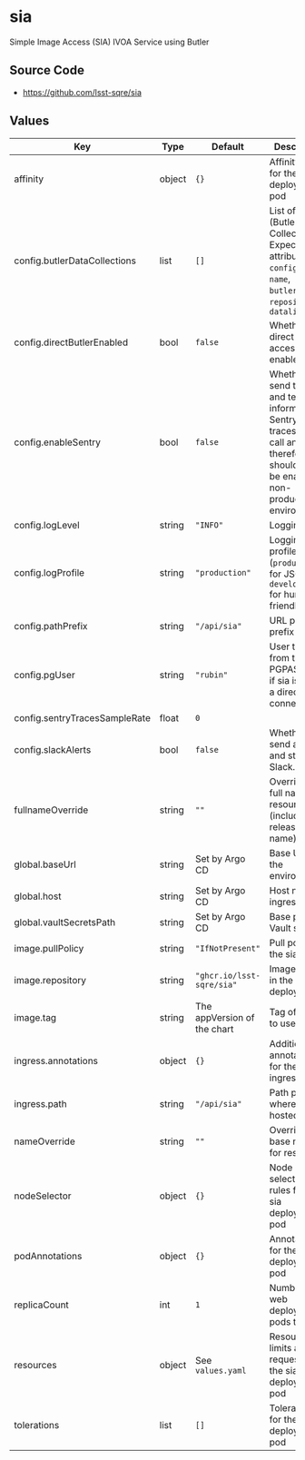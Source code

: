 # sia

Simple Image Access (SIA) IVOA Service using Butler

## Source Code

* <https://github.com/lsst-sqre/sia>

## Values

| Key | Type | Default | Description |
|-----|------|---------|-------------|
| affinity | object | `{}` | Affinity rules for the sia deployment pod |
| config.butlerDataCollections | list | `[]` | List of data (Butler) Collections Expected attributes: `config`, `label`, `name`, `butler_type`, `repository` & `datalink_url` |
| config.directButlerEnabled | bool | `false` | Whether direct butler access is enabled |
| config.enableSentry | bool | `false` | Whether to send trace and telemetry information to Sentry. This traces every call and therefore should only be enabled in non-production environments. |
| config.logLevel | string | `"INFO"` | Logging level |
| config.logProfile | string | `"production"` | Logging profile (`production` for JSON, `development` for human-friendly) |
| config.pathPrefix | string | `"/api/sia"` | URL path prefix |
| config.pgUser | string | `"rubin"` | User to use from the PGPASSFILE if sia is using a direct Butler connection |
| config.sentryTracesSampleRate | float | `0` |  |
| config.slackAlerts | bool | `false` | Whether to send alerts and status to Slack. |
| fullnameOverride | string | `""` | Override the full name for resources (includes the release name) |
| global.baseUrl | string | Set by Argo CD | Base URL for the environment |
| global.host | string | Set by Argo CD | Host name for ingress |
| global.vaultSecretsPath | string | Set by Argo CD | Base path for Vault secrets |
| image.pullPolicy | string | `"IfNotPresent"` | Pull policy for the sia image |
| image.repository | string | `"ghcr.io/lsst-sqre/sia"` | Image to use in the sia deployment |
| image.tag | string | The appVersion of the chart | Tag of image to use |
| ingress.annotations | object | `{}` | Additional annotations for the ingress rule |
| ingress.path | string | `"/api/sia"` | Path prefix where app is hosted |
| nameOverride | string | `""` | Override the base name for resources |
| nodeSelector | object | `{}` | Node selection rules for the sia deployment pod |
| podAnnotations | object | `{}` | Annotations for the sia deployment pod |
| replicaCount | int | `1` | Number of web deployment pods to start |
| resources | object | See `values.yaml` | Resource limits and requests for the sia deployment pod |
| tolerations | list | `[]` | Tolerations for the sia deployment pod |
